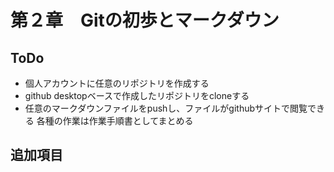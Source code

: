 # 第２章　Gitの初歩とマークダウン
ToDo
--
- 個人アカウントに任意のリポジトリを作成する
- github desktopベースで作成したリポジトリをcloneする
- 任意のマークダウンファイルをpushし、ファイルがgithubサイトで閲覧できる
各種の作業は作業手順書としてまとめる


追加項目
--

